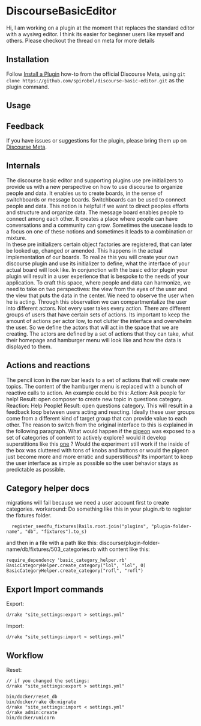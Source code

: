 # DiscourseBasicEditor

Hi, I am working on a plugin at the moment that replaces the standard editor with a wysiwg editor. I think its easier for beginner users like myself and others.  Please checkout the thread on meta for more details

## Installation

Follow [Install a Plugin](https://meta.discourse.org/t/install-a-plugin/19157)
how-to from the official Discourse Meta, using `git clone https://github.com/spirobel/discourse-basic-editor.git`
as the plugin command.

## Usage

## Feedback

If you have issues or suggestions for the plugin, please bring them up on
[Discourse Meta](https://meta.discourse.org/t/discourse-basic-editor-beginner-friendly-composer/159431).

## Internals

The discourse basic editor and supporting plugins use pre initializers to provide us with a new perspective on how to use discourse to organize people and data.
It enables us to create boards, in the sense of switchboards or message boards.
Switchboards can be used to connect people and data. This notion is helpful if we want to direct peoples efforts and structure and organize data.
The message board enables people to connect among each other. It creates a place where people can have conversations and a community can grow.
Sometimes the usecase leads to a focus on one of these notions and sometimes it leads to a combination or mixture.  
In these pre initializers certain object factories are registered, that can later be looked up, changed or amended. This happens in the actual implementation of our boards. To realize this you will create your own discourse plugin and use its initializer to define, what the interface of your actual board will look like. In conjunction with the basic editor plugin your plugin will result in a user experience that is bespoke to the needs of your application.
To craft this space, where people and data can harmonize, we need to take on two perspectives: the view from the eyes of the user and the view that puts the data in the center. We need to observe the user when he is acting. Through this observation we can compartmentalize the user into different actors. Not every user takes every action. There are different groups of users that have certain sets of actions. Its important to keep the amount of actions per actor low, to not clutter the interface and overwhelm the user.
So we define the actors that will act in the space that we are creating. The actors are defined by a set of actions that they can take, what their homepage and hamburger menu will look like and how the data is displayed to them.

## Actions and reactions

The pencil icon in the nav bar leads to a set of actions that will create new topics. The content of the hamburger menu is replaced with a bunch of reactive calls to action.
An example could be this: Action: Ask people for help! Result: open composer to create new topic in questions category. Reaction: Help People! Result: open questions category.
This will result in a feedback loop between users acting and reacting. Ideally these user groups come from a different kind of target group that can provide value to each other. The reason to switch from the original interface to this is explained in the following paragraph.
What would happen if the [pigeon](https://www.youtube.com/watch?v=I_ctJqjlrHA) was exposed to a set of categories of content to actively explore? would it develop superstitions like this [one](https://www.youtube.com/watch?v=8uPmeWiFTIw) ? Would the experiment still work if the inside of the box was cluttered with tons of knobs and buttons or would the pigeon just become more and more erratic and superstitious?
Its important to keep the user interface as simple as possible so the user behavior stays as predictable as possible.

## Category helper docs

migrations will fail because we need a user account first to create categories. workaround:
Do something like this in your plugin.rb to register the fixtures folder.

```
  register_seedfu_fixtures(Rails.root.join("plugins", "plugin-folder-name", "db", "fixtures").to_s)
```

and then in a file with a path like this: discourse/plugin-folder-name/db/fixtures/503_categories.rb
with content like this:

```
require_dependency 'basic_category_helper.rb'
BasicCategoryHelper.create_category("lol", "lol", 0)
BasicCategoryHelper.create_category("rofl", "rofl")

```

## Export  Import commands

Export:

```
d/rake "site_settings:export > settings.yml"
```

Import:

```
d/rake "site_settings:import < settings.yml"
```

## Workflow

Reset:

```
// if you changed the settings:
d/rake "site_settings:export > settings.yml"

bin/docker/reset_db
bin/docker/rake db:migrate
d/rake "site_settings:import < settings.yml"
d/rake admin:create
bin/docker/unicorn
```

